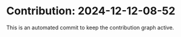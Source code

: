 # Contribution: 2024-12-12-08-52
This is an automated commit to keep the contribution graph active.
